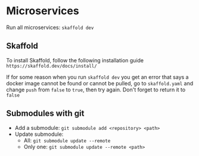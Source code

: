 # Microservices

Run all microservices: `skaffold dev`

## Skaffold
To install Skaffold, follow the following installation guide `https://skaffold.dev/docs/install/`

If for some reason when you run `skaffold dev` you get an error that says a docker image cannot be found or cannot be pulled, go to `skaffold.yaml` and change `push` from `false` to `true`, then try again. Don't forget to return it to `false`

## Submodules with git
- Add a submodule: `git submodule add <repository> <path>`
- Update submodule: 
  - All: `git submodule update --remote`
  - Only one: `git submodule update --remote <path>`